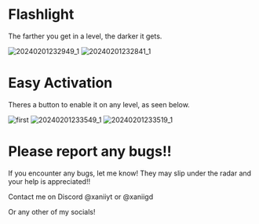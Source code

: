 # Flashlight

The farther you get in a level, the darker it gets.

![20240201232949_1](https://github.com/LXanii/Flashlight-Mod/assets/73562093/e41075f8-2395-42bd-bc16-ee4aca794551)
![20240201232841_1](https://github.com/LXanii/Flashlight-Mod/assets/73562093/c66ae887-6571-4718-afdf-cacac8208e0a)

# Easy Activation

Theres a button to enable it on any level, as seen below.

![first ](https://github.com/LXanii/Icon-Hack/assets/73562093/6a15fbf7-5104-40fb-80e9-93f049d5e81d)
![20240201233549_1](https://github.com/LXanii/Flashlight-Mod/assets/73562093/4a438dab-b145-4f03-b91d-02ca2ee24c79)
![20240201233519_1](https://github.com/LXanii/Flashlight-Mod/assets/73562093/6646622b-bb3c-4262-9fc1-68db00a9e538)

# Please report any bugs!!
If you encounter any bugs, let me know! They may slip under the radar and your help is appreciated!! 


Contact me on Discord @xaniiyt or @xaniigd 

Or any other of my socials!
